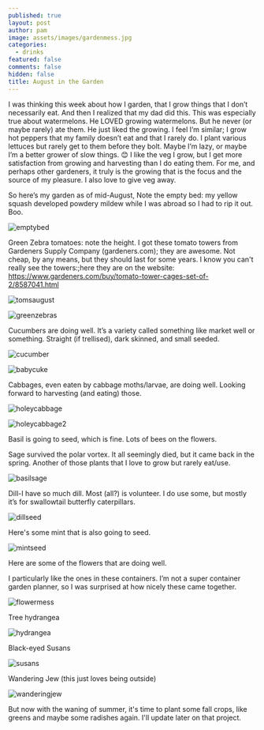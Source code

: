 ```yaml
---
published: true
layout: post
author: pam
image: assets/images/gardenmess.jpg
categories:
  - drinks
featured: false
comments: false
hidden: false
title: August in the Garden
---
```


I was thinking this week about how I garden, that I grow things that I don’t necessarily eat. And then I realized that my dad did this.  This was especially true about watermelons.  He LOVED growing watermelons.  But he never (or maybe rarely) ate them.  He just liked the growing.  I feel I’m similar; I grow hot peppers that my family doesn’t eat and that I rarely do. I plant various lettuces but rarely get to them before they bolt. Maybe I’m lazy, or maybe I’m a better grower of slow things. 😊 I like the veg I grow, but I get more satisfaction from growing and harvesting than I do eating them.  For me, and perhaps other gardeners, it truly is the growing that is the focus and the source of my pleasure. I also love to give veg away.

So here’s my garden as of mid-August, Note the empty bed: my yellow squash developed powdery mildew while I was abroad so I had to rip it out.  Boo.

![emptybed](/assets/images/emptysquashbed.jpg)


Green Zebra tomatoes: note the height. I got these tomato towers from Gardeners Supply Company (gardeners.com); they are awesome.  Not cheap, by any means, but they should last for some years. I know you can't really see the towers:;here they are on the website: https://www.gardeners.com/buy/tomato-tower-cages-set-of-2/8587041.html

![tomsaugust](/assets/images/tomsaugust.jpg)


![greenzebras](/assets/images/greenzebrasaugust.jpg)



Cucumbers are doing well. It’s a variety called something like market well or something. Straight (if trellised), dark skinned, and small seeded.


![cucumber](/assets/images/cucumber.jpg)


![babycuke](/assets/images/babycuke.jpg)


Cabbages, even eaten by cabbage moths/larvae, are doing well.  Looking forward to harvesting (and eating) those.


![holeycabbage](/assets/images/holeycabbage.jpg)


![holeycabbage2](/assets/images/holeycabbage2.jpg)


Basil is going to seed, which is fine. Lots of bees on the flowers.

Sage survived the polar vortex. It all seemingly died, but it came back in the spring. Another of those plants that I love to grow but rarely eat/use.

![basilsage](/assets/images/basilsage.jpg)

Dill-I have so much dill.  Most (all?) is volunteer.  I do use some, but mostly it’s for swallowtail butterfly caterpillars.

![dillseed](/assets/images/dillseed.jpg)

Here's some mint that is also going to seed.

![mintseed](/assets/images/mintseed.jpg)

Here are some of the flowers that are doing well.

I particularly like the ones in these containers. I’m not a super container garden planner, so I was surprised at how nicely these came together.

![flowermess](/assets/images/flowermessaugust.jpg)


Tree hydrangea

![hydrangea](/assets/images/treehydrangeaaugust.jpg)

Black-eyed Susans

![susans](/assets/images/blackeyedsusans.jpg)

Wandering Jew (this just loves being outside)

![wanderingjew](/assets/images/wanderingjew.jpg)

But now with the waning of summer, it's time to plant some fall crops, like greens and maybe some radishes again. I'll update later on that project.
